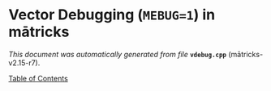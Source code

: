 
# Vector Debugging (`MEBUG=1`) in mātricks
_This document was automatically generated from file_ **`vdebug.cpp`** (mātricks-v2.15-r7).


[Table of Contents](README.md)
